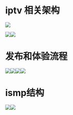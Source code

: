 # iptv 相关架构

![](/assets/iptv-mdn.jpg)

![](/assets/cms.jpg)![](/assets/mdn.jpg)

# 发布和体验流程

![](/assets/mdn-vodpush.jpg)![](/assets/mdn-vod.jpg)![](/assets/mdn-btvpush.jpg)![](/assets/mdn-btv.jpg)

# ismp结构

![](/assets/ismp.jpg)![](/assets/ismp_2.jpg)

